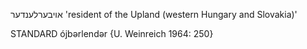 אויבערלענדער
'resident of the Upland (western Hungary and Slovakia)' 

STANDARD
ójbərlendər {U. Weinreich 1964: 250}